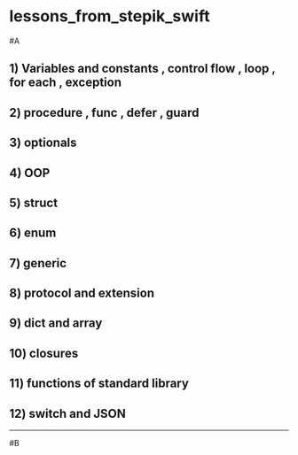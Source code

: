 # lessons_from_stepik_swift
#A
## 1) Variables and constants , control flow , loop , for each , exception
## 2) procedure , func , defer , guard 
## 3) optionals
## 4) OOP
## 5) struct
## 6) enum
## 7) generic
## 8) protocol and extension
## 9) dict and array
## 10) closures
## 11) functions of standard library
## 12) switch and JSON
__________________________________________________________________________________________________________________________
#B
